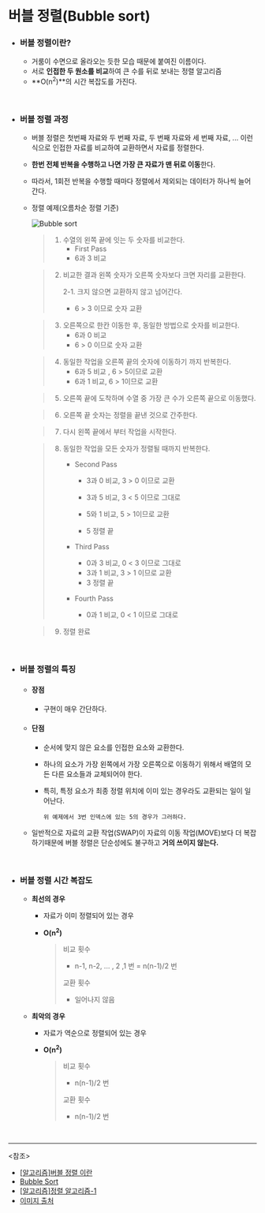 # 버블 정렬(Bubble sort)

- ### 버블 정렬이란?

  - 거룸이 수면으로 올라오는 듯한 모습 때문에 붙여진 이름이다.
  - 서로 **인접한 두 원소를 비교**하여 큰 수를 뒤로 보내는 정렬 알고리즘
  - **O(n<sup>2</sup>)**의 시간 복잡도를 가진다.

<br>

- ### 버블 정렬 과정

  - 버블 정렬은 첫번째 자료와 두 번째 자료, 두 번째 자료와 세 번째 자료, ... 이런식으로 인접한 자료를 비교하여 교환하면서 자료를 정렬한다.

  - **한번 전체 반복을 수행하고 나면 가장 큰 자료가 맨 뒤로 이동**한다.

  - 따라서, 1회전 반복을 수행할 때마다 정렬에서 제외되는 데이터가 하나씩 늘어간다.

  - 정렬 예제(오름차순 정렬 기준)

    ![Bubble sort](https://www.programmingsimplified.com/images/c/bubble-sort.gif)

    > 1. 수열의 왼쪽 끝에 잇는 두 숫자를 비교한다.
    >    - First Pass
    >    - 6과 3 비교

    > 2. 비교한 결과 왼쪽 숫자가 오른쪽 숫자보다 크면 자리를 교환한다.
    >
    >    2-1. 크지 않으면 교환하지 않고 넘어간다.
    >
    >    - 6 > 3 이므로 숫자 교환

    > 3. 오른쪽으로 한칸 이동한 후, 동일한 방법으로 숫자를 비교한다.
    >    - 6과 0 비교
    >    - 6 > 0 이므로 숫자 교환

    > 4. 동일한 작업을 오른쪽 끝의 숫자에 이동하기 까지 반복한다.
    >    - 6과 5 비교 , 6 > 5이므로 교환
    >    - 6과 1 비교, 6 > 1이므로 교환

    > 5. 오른쪽 끝에 도착하며 수열 중 가장 큰 수가 오른쪽 끝으로 이동했다.

    > 6. 오른쪽 끝 숫자는 정렬을 끝낸 것으로 간주한다.

    > 7. 다시 왼쪽 끝에서 부터 작업을 시작한다.

    > 8. 동일한 작업을 모든 숫자가 정렬될 때까지 반복한다.
    >
    >    - Second Pass
    >
    >      - 3과 0 비교, 3 > 0 이므로 교환
    >      - 3과 5 비교, 3 < 5 이므로 그대로
    >      - 5와 1 비교, 5 > 1이므로 교환
    >
    >      - 5 정렬 끝
    >
    >    - Third Pass
    >
    >      - 0과 3 비교, 0 < 3 이므로 그대로
    >      - 3과 1 비교, 3 > 1 이므로 교환
    >      - 3 정렬 끝
    >
    >    - Fourth Pass
    >
    >      - 0과 1 비교, 0 < 1 이므로 그대로

    > 9. 정렬 완료

<br>

- ### 버블 정렬의 특징

  - #### 장점

    - 구현이 매우 간단하다.

  - #### 단점

    - 순서에 맞지 않은 요소를 인접한 요소와 교환한다.

    - 하나의 요소가 가장 왼쪽에서 가장 오른쪽으로 이동하기 위해서 배열의 모든 다른 요소들과 교체되어야 한다.

    - 특히, 특정 요소가 최종 정렬 위치에 이미 있는 경우라도 교환되는 일이 일어난다.

      ~~~
      위 예제에서 3번 인덱스에 있는 5의 경우가 그러하다.
      ~~~

  - 일반적으로 자료의 교환 작업(SWAP)이 자료의 이동 작업(MOVE)보다 더 복잡하기때문에 버블 정렬은 단순성에도 불구하고 **거의 쓰이지 않는다.**

<br>

- ### 버블 정렬 시간 복잡도

  - **최선의 경우** 

    - 자료가 이미 정렬되어 있는 경우

    - **O(n<sup>2</sup>)**

      > 비교 횟수
      >
      > - n-1, n-2, ... , 2 ,1 번 = n(n-1)/2 번
      >
      > 교환 횟수
      >
      > - 일어나지 않음

  - **최악의 경우**

    - 자료가 역순으로 정렬되어 있는 경우

    - **O(n<sup>2</sup>)**

      > 비교 횟수
      >
      > -  n(n-1)/2 번
      >
      > 교환 횟수
      >
      > -  n(n-1)/2 번

<br>

---------

<참조>

- [[알고리즘]버블 정렬 이란](https://gmlwjd9405.github.io/2018/05/06/algorithm-bubble-sort.html)
- [Bubble Sort](https://bowbowbow.tistory.com/10)
- [[알고리즘]정렬 알고리즘-1](https://bowbowbow.tistory.com/10)
- [이미지 출처](https://www.programmingsimplified.com/c/source-code/c-program-bubble-sort)

